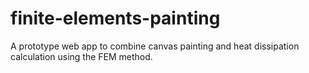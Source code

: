 # finite-elements-painting
A prototype web app to combine canvas painting and heat dissipation calculation using the FEM method.

